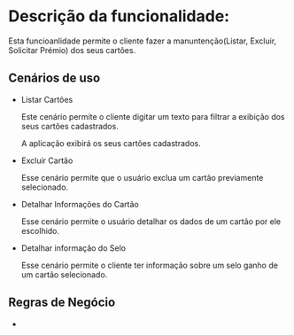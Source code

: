 # Descrição da funcionalidade:

Esta funcioanlidade permite o cliente fazer a manuntenção(Listar, Excluir, Solicitar Prémio) dos seus cartões.

## Cenários de uso

- Listar Cartões

  Este cenário permite o cliente digitar um texto para filtrar a exibição dos seus cartões cadastrados. 
  
  A aplicação exibirá os seus cartões cadastrados. 

- Excluir Cartão

  Esse cenário permite que o usuário exclua um cartão previamente selecionado.

- Detalhar Informações do Cartão

  Esse cenário permite o usuário detalhar os dados de um cartão por ele escolhido.

- Detalhar informação do Selo 

  Esse cenário permite o cliente ter informação sobre um selo ganho de um cartão selecionado.


## Regras de Negócio

- 